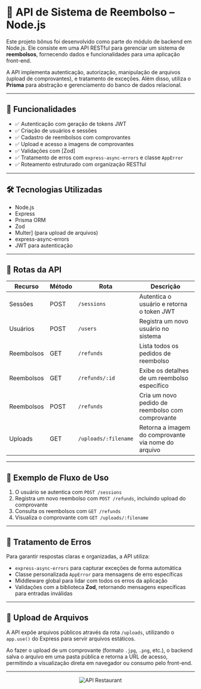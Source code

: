 # 💸 API de Sistema de Reembolso – Node.js

Este projeto bônus foi desenvolvido como parte do módulo de backend em Node.js. Ele consiste em uma API RESTful para gerenciar um sistema de **reembolsos**, fornecendo dados e funcionalidades para uma aplicação front-end.

A API implementa autenticação, autorização, manipulação de arquivos (upload de comprovantes), e tratamento de exceções. Além disso, utiliza o **Prisma** para abstração e gerenciamento do banco de dados relacional.

---

## 🚀 Funcionalidades

- ✅ Autenticação com geração de tokens JWT
- ✅ Criação de usuários e sessões
- ✅ Cadastro de reembolsos com comprovantes
- ✅ Upload e acesso a imagens de comprovantes
- ✅ Validações com [Zod]
- ✅ Tratamento de erros com `express-async-errors` e classe `AppError`
- ✅ Roteamento estruturado com organização RESTful

---

## 🛠️ Tecnologias Utilizadas

- Node.js
- Express
- Prisma ORM
- Zod
- Multer] (para upload de arquivos)
- express-async-errors
- JWT para autenticação

---

## 📡 Rotas da API

| Recurso     | Método | Rota                         | Descrição                                              |
|-------------|--------|------------------------------|--------------------------------------------------------|
| Sessões     | POST   | `/sessions`                  | Autentica o usuário e retorna o token JWT              |
| Usuários    | POST   | `/users`                     | Registra um novo usuário no sistema                    |
| Reembolsos  | GET    | `/refunds`                   | Lista todos os pedidos de reembolso                    |
| Reembolsos  | GET    | `/refunds/:id`               | Exibe os detalhes de um reembolso específico           |
| Reembolsos  | POST   | `/refunds`                   | Cria um novo pedido de reembolso com comprovante       |
| Uploads     | GET    | `/uploads/:filename`         | Retorna a imagem do comprovante via nome do arquivo    |

---

## 🔄 Exemplo de Fluxo de Uso

1. O usuário se autentica com `POST /sessions`
2. Registra um novo reembolso com `POST /refunds`, incluindo upload do comprovante
3. Consulta os reembolsos com `GET /refunds`
4. Visualiza o comprovante com `GET /uploads/:filename`

---

## 🧪 Tratamento de Erros

Para garantir respostas claras e organizadas, a API utiliza:

- `express-async-errors` para capturar exceções de forma automática
- Classe personalizada `AppError` para mensagens de erro específicas
- Middleware global para lidar com todos os erros da aplicação
- Validações com a biblioteca **Zod**, retornando mensagens específicas para entradas inválidas

---

## 📂 Upload de Arquivos

A API expõe arquivos públicos através da rota `/uploads`, utilizando o `app.use()` do Express para servir arquivos estáticos.

Ao fazer o upload de um comprovante (formato `.jpg`, `.png`, etc.), o backend salva o arquivo em uma pasta pública e retorna a URL de acesso, permitindo a visualização direta em navegador ou consumo pelo front-end.

---

<p align="center">
  <img alt="API Restaurant" src="">
</p>
